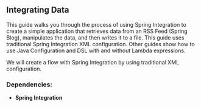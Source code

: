 ## Integrating Data

This guide walks you through the process of using 
Spring Integration to create a simple application 
that retrieves data from an RSS Feed (Spring Blog), 
manipulates the data, and then writes it to a file. 
This guide uses traditional Spring Integration XML 
configuration. Other guides show how to use Java 
Configuration and DSL with and without Lambda 
expressions.

We will create a flow with Spring Integration by 
using traditional XML configuration.

### Dependencies:
* **Spring Integration**